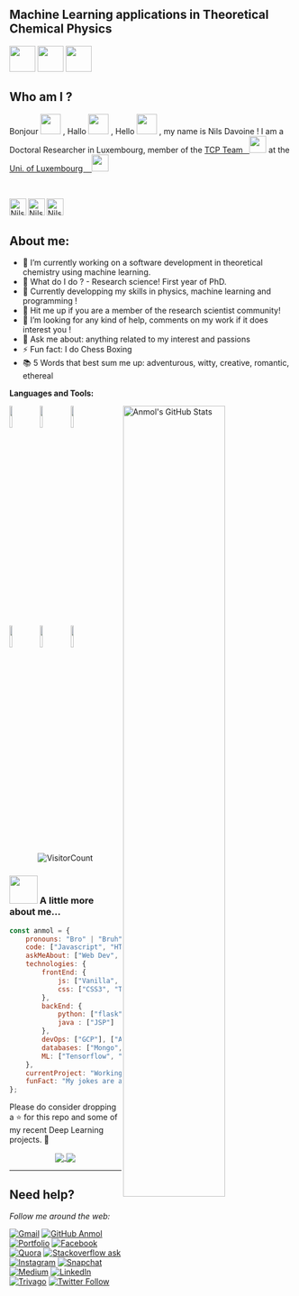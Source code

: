 ## Machine Learning applications in Theoretical Chemical Physics
<img src="https://media.giphy.com/media/7HuqlSbvKrzyzZhkzY/giphy.gif" width="46">   <img src="https://media.giphy.com/media/1FSNBA1Ixv3kao6OLk/giphy.gif" width="46">    <img src="https://media.giphy.com/media/iDaCeaKrHhUI1I8e2b/giphy.gif" width="46"> 
<br/>

## Who am I ?
Bonjour <img src="https://media.giphy.com/media/QynKqvM4I2EFrOH51P/giphy.gif" width="36"> , Hallo <img src="https://media.giphy.com/media/MhxcOdjDlmVWg/giphy.gif" width="36"> , Hello <img src="https://media.giphy.com/media/Ffq1zxeJQMpRQn2mqy/giphy.gif" width="36"> , my name is Nils Davoine ! 
I am a Doctoral Researcher in Luxembourg, member of the <a href="https://www.tcpunilu.com/current-team-members">TCP Team &nbsp;  </a><img src="https://static.wixstatic.com/media/112ac5_da0458423e6a4ba48e733f6e374503ce~mv2.png/v1/fill/w_248,h_152,al_c,q_85,usm_0.66_1.00_0.01,enc_auto/112ac5_da0458423e6a4ba48e733f6e374503ce~mv2.png" width="30">  at the <a href="https://wwwfr.uni.lu/">Uni. of Luxembourg  &nbsp;&nbsp; </a><img src="https://upload.wikimedia.org/wikipedia/commons/thumb/1/1e/University_of_Luxembourg_logo_%28fr%29.svg/908px-University_of_Luxembourg_logo_%28fr%29.svg.png" width="30">
</em></p>
<br />

<div align = 'left'>
<a href="https://twitter.com/NilsDavoine">
  <img align="left" alt="Nils | Twitter" width="30px" src="https://github.com/gauravghongde/social-icons/blob/master/PNG/Color/Twitter.png" />
</a>
<a href="https://fr.linkedin.com/in/nils-davoine-81b46b19b">
  <img align="left" alt="Nils' Linkdin" width="30px" src="https://github.com/gauravghongde/social-icons/blob/master/PNG/Color/LinkedIN.png" />
</a>
<a href="https://davoinenils.github.io/">
  <img align="left" alt="Nils' Portfolio" width="30px" src="https://github.com/anmolpant/anmolpant/blob/master/assets/planet.svg" />
</a>
 <br /> <br />


  ## About me:

- 🔭 I’m currently working on a software development in theoretical chemistry using machine learning.
- 🔮 What do I do ? - Research science! First year of PhD.
- 🌱 Currently developping my skills in physics, machine learning and programming ! 
- 👯 Hit me up if you are a member of the research scientist community!
- 🤔 I’m looking for any kind of help, comments on my work if it does interest you !
- 💬 Ask me about: anything related to my interest and passions
- ⚡ Fun fact: I do Chess Boxing
- 📚 5 Words that best sum me up: adventurous, witty, creative, romantic, ethereal


**Languages and Tools:** 

<p>
  <a href="https://github.com/anmolpant/SaniText">
    <img width="60%" align="right" alt="Anmol's GitHub Stats" src="https://github-readme-stats.vercel.app/api?username=anmolpant&show_icons=true&hide_border=true" />
  </a>
  
  
  <code><img width="10%" src="https://www.vectorlogo.zone/logos/python/python-ar21.svg"></code>
  <code><img width="10%" src="https://www.vectorlogo.zone/logos/tensorflow/tensorflow-ar21.svg"></code>
  <code><img width="10%" src="https://www.vectorlogo.zone/logos/numpy/numpy-ar21.svg"></code>
  <br />
  <code><img width="10%" src="https://www.vectorlogo.zone/logos/javascript/javascript-ar21.svg"></code>
  <code><img width="10%" src="https://www.vectorlogo.zone/logos/git-scm/git-scm-ar21.svg"></code>
  <code><img width="10%" src="https://www.vectorlogo.zone/logos/wordpress/wordpress-ar21.svg"></code>
  <br />
</p>

<div align="center">

![VisitorCount](https://profile-counter.glitch.me/{anmolpant}/count.svg)

</div>


### <img src="https://media.giphy.com/media/VgCDAzcKvsR6OM0uWg/giphy.gif" width="50"> A little more about me...  

```javascript
const anmol = {
    pronouns: "Bro" | "Bruh",
    code: ["Javascript", "HTML", "Python", "Java", "C++"],
    askMeAbout: ["Web Dev", "Tech", "Machine learning", "Software Development", "TV Shows", "Content Writing", "Memes"],
    technologies: {
        frontEnd: {
            js: ["Vanilla", "jQuery"],
            css: ["CSS3", "Tailwind", "Bootstrap"]
        },
        backEnd: {
            python: ["flask"]
            java : ["JSP"]
        },
        devOps: ["GCP"], ["Azure"]
        databases: ["Mongo", "MySql", "sqlite", "phpMyAdmin", "Oracle"],
        ML: ["Tensorflow", "Keras", "Sklearn", "open-cv", "matplotlib", "pandas", "Octave"]
    },
    currentProject: "Working on enhancing my current skillset whilst simultaneously looking for new opportunities.",
    funFact: "My jokes are a cry for help."
};
```

Please do consider dropping a ⭐ for this repo and some of my recent Deep Learning projects. 🥺

<p align="center">
  <a href="https://github.com/anmolpant/Detecting-COVID-19-from-X-Ray">
    <img align="center" src="https://github-readme-stats.vercel.app/api/pin/?username=anmolpant&repo=Detecting-COVID-19-from-X-Ray" />
  </a>
  <a href="https://github.com/anmolpant/ULMFiT-Sentiment">
    <img align="center" src="https://github-readme-stats.vercel.app/api/pin/?username=anmolpant&repo=ULMFiT-Sentiment" />
  </a>


---

## Need help?
<i>Follow me around the web:</i><br>

[![Gmail](https://img.shields.io/badge/%20-Send%20Mail-black?color=14171A&labelColor=ef5350&logo=gmail&logoColor=ffffff)](mailto:anmol.pant2018@vitstudent.ac.in?subject=From%20GitHub&body=Hi,%20there.%20Found%20you%20from%20GitHub.) [![GitHub Anmol](https://img.shields.io/github/followers/anmolpant?label=follow&style=social)](https://github.com/anmolpant) [![Portfolio](https://img.shields.io/badge/-anmolpant.github.io-242424?style=flat-square&logo=circle&logoColor=White)](https://anmolpant.github.io/) [![Facebook](https://img.shields.io/badge/Facebook-add-blue.svg?logo=facebook&logoColor=white)](https://www.facebook.com/anmol.pant.3) [![Quora](https://img.shields.io/badge/Quora-ask-red.svg?logo=quora)](https://www.quora.com/profile/Anmol-Pant-3) [![Stackoverflow ask](https://img.shields.io/badge/StackOverflow-ask-orange)](https://stackoverflow.com/users/13553697/anmol-pant) [![Instagram](https://img.shields.io/badge/Instagram-follow-purple.svg?logo=instagram&logoColor=white)](https://www.instagram.com/anmolpant/) [![Snapchat](https://img.shields.io/badge/Snapchat-add-yellow.svg?logo=snapchat&logoColor=white)](https://www.snapchat.com/add/theanmolpant) [![Medium](https://img.shields.io/badge/Medium-follow-black.svg?logo=medium&logoColor=white)](https://medium.com/@anmolpant) [![LinkedIn](https://img.shields.io/badge/LinkedIn-connect-blue.svg?logo=linkedin&logoColor=white)](https://www.linkedin.com/in/pantanmol/) [![Trivago](https://img.shields.io/badge/Hotel%3F-Trivago-brightgreen)](https://www.trivago.in/) [![Twitter Follow](https://img.shields.io/twitter/follow/nastikbrahmin?style=social)](https://twitter.com/nastikbrahmin) 

</p>
